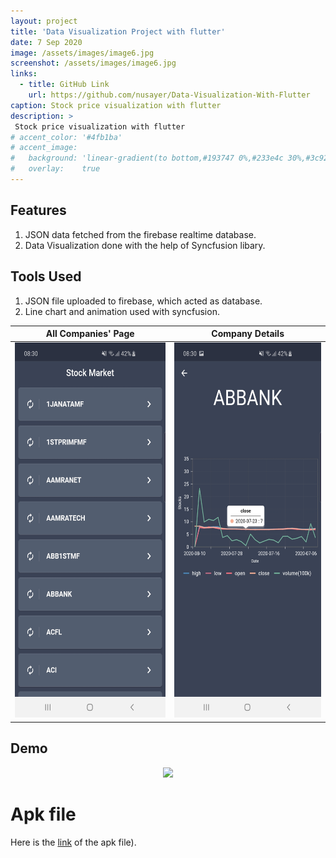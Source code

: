 ```yaml
---
layout: project
title: 'Data Visualization Project with flutter'
date: 7 Sep 2020
image: /assets/images/image6.jpg
screenshot: /assets/images/image6.jpg
links:
  - title: GitHub Link
    url: https://github.com/nusayer/Data-Visualization-With-Flutter
caption: Stock price visualization with flutter
description: >
 Stock price visualization with flutter
# accent_color: '#4fb1ba'
# accent_image:
#   background: 'linear-gradient(to bottom,#193747 0%,#233e4c 30%,#3c929e 50%,#d5d5d4 70%,#cdccc8 100%)'
#   overlay:    true
---
```


## Features
1. JSON data fetched from the firebase realtime database.
2. Data Visualization done with the help of Syncfusion libary.

## Tools Used
1. JSON file uploaded to firebase, which acted as database.
2. Line chart and animation used with syncfusion.


All Companies' Page            |  Company Details
:-------------------------:|:-------------------------:
<img src="/assets/images/image5.jpg" width="350" height="600">  |  <img src="/assets/images/image6.jpg" width="350" height="600">


## Demo
<p align="center">
 <img src = "/assets/gifs/gif1.gif">
</p>



#        Apk file

Here is the [link](https://drive.google.com/file/d/1hhrhDCvDWmWeFYvwD-W3ladk12QMSF1x/view?usp=drive_web) of the apk file).




